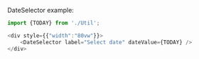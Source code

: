 DateSelector example:

```js
import {TODAY} from './Util';

<div style={{"width":"80vw"}}>
    <DateSelector label="Select date" dateValue={TODAY} />
</div>
```